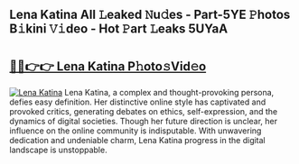 ## Lena Katina All 𝙻eaked 𝙽u𝚍es - Part-5YE 𝙿hotos B𝚒kini 𝚅𝚒deo - Hot 𝙿art 𝙻eaks 5UYaA

# <h2><a href="http://ld5af07.urlbe.top/?page=Lena+Katina">🔗🔗👉👉 Lena Katina P𝚑oto𝚜Vid𝚎o</a></h2>

[![Lena Katina](https://i.imgur.com/eBuTRDB.gif)](http://ld5af07.urlbe.top/?page=Lena+Katina)
Lena Katina, a complex and thought-provoking persona, defies easy definition. Her distinctive online style has captivated and provoked critics, generating debates on ethics, self-expression, and the dynamics of digital societies. Though her future direction is unclear, her influence on the online community is indisputable. With unwavering dedication and undeniable charm, Lena Katina progress in the digital landscape is unstoppable.
